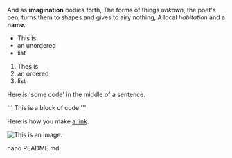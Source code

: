 




 And as **imagination** bodies forth,
 The forms of things *unkown*, the poet's pen,
 turns them to shapes and gives to airy nothing,
 A local *habitation* and a **name**.

 - This is
 - an unordered
 - list

 1. Thes is
 2. an ordered
 3. list

 Here is 'some code' in the middle of a sentence.

 '''
 This is
 a block
 of code
 '''

 Here is how you make [a link](https://www.wikipedia.org/).

 ![This is an image.](https://github.com/yihui/xaringan/releases/download/v0.0.2/karl-moustache.jpg)

 nano README.md 
